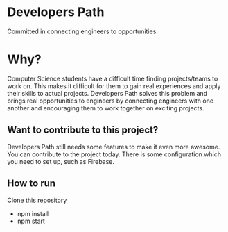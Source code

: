 # Developers Path
Committed in connecting engineers to opportunities.

# Why?
Computer Science students have a difficult time finding projects/teams to work on. This makes it difficult for them to gain real experiences and apply their skills to actual projects. Developers Path solves this problem and brings real opportunities to engineers by connecting engineers with one another and encouraging them to work together on exciting projects.

## Want to contribute to this project? 
Developers Path still needs some features to make it even more awesome. You can contribute to the project today. There is some configuration which you need to set up, such as Firebase.

## How to run
Clone this repository
 - npm install
 - npm start
